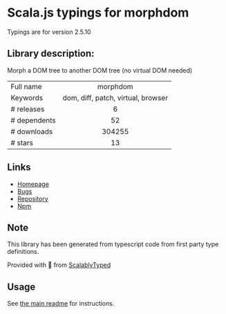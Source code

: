 
# Scala.js typings for morphdom

Typings are for version 2.5.10

## Library description:
Morph a DOM tree to another DOM tree (no virtual DOM needed)

|                    |                 |
| ------------------ | :-------------: |
| Full name          | morphdom |
| Keywords           | dom, diff, patch, virtual, browser |
| # releases         | 6 |
| # dependents       | 52 |
| # downloads        | 304255 |
| # stars            | 13 |

## Links
- [Homepage](https://github.com/patrick-steele-idem/morphdom#readme)
- [Bugs](https://github.com/patrick-steele-idem/morphdom/issues)
- [Repository](https://github.com/patrick-steele-idem/morphdom)
- [Npm](https://www.npmjs.com/package/morphdom)
    


## Note
This library has been generated from typescript code from first party type definitions.

Provided with :purple_heart: from [ScalablyTyped](https://github.com/oyvindberg/ScalablyTyped)

## Usage
See [the main readme](../../readme.md) for instructions.


